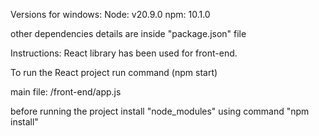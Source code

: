 Versions for windows:
Node: v20.9.0
npm: 10.1.0

other dependencies details  are  inside  "package.json" file


Instructions:
React library has been used for front-end.

To run the React project run command (npm start)

main file: /front-end/app.js 

before  running the project install "node_modules" using command "npm install"